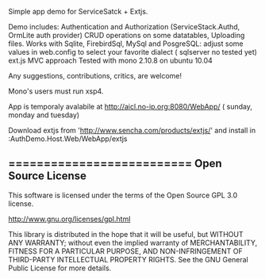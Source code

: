 Simple app demo for ServiceSatck + Extjs.

Demo includes:
	Authentication and Authorization (ServiceStack.Authd, OrmLite auth provider)
	CRUD operations on some datatables,
	Uploading files.
	Works with Sqlite, FirebirdSql, MySql and PosgreSQL: adjust some values in web.config to select your favorite dialect 
	( sqlserver no tested yet)
	ext.js MVC  approach
	Tested with mono 2.10.8 on ubuntu 10.04  

Any suggestions, contributions,  critics,  are welcome!

Mono's users must  run xsp4.

App is temporaly avalabile at http://aicl.no-ip.org:8080/WebApp/ ( sunday, monday and tuesday)

Download extjs from 'http://www.sencha.com/products/extjs/' and install in :AuthDemo.Host.Web/WebApp/extjs

==========================
Open Source License
------------------------------------------------------------------------------------------
This software is licensed under the terms of the Open Source GPL 3.0 license. 

http://www.gnu.org/licenses/gpl.html

This library is distributed in the hope that it will be useful, but WITHOUT ANY WARRANTY;
without even the implied warranty of MERCHANTABILITY, FITNESS FOR A PARTICULAR PURPOSE, AND NON-INFRINGEMENT OF THIRD-PARTY INTELLECTUAL PROPERTY RIGHTS.
See the GNU General Public License for more details.

